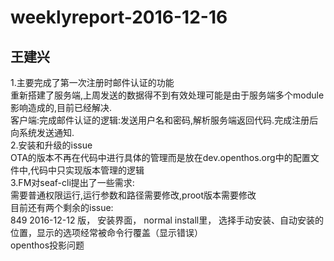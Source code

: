 # weeklyreport-2016-12-16
## 王建兴
1.主要完成了第一次注册时邮件认证的功能  
重新搭建了服务端,上周发送的数据得不到有效处理可能是由于服务端多个module影响造成的,目前已经解决.  
客户端:完成邮件认证的逻辑:发送用户名和密码,解析服务端返回代码.完成注册后向系统发送通知.  
2.安装和升级的issue  
OTA的版本不再在代码中进行具体的管理而是放在dev.openthos.org中的配置文件中,代码中只实现版本管理的逻辑  
3.FM对seaf-cli提出了一些需求:  
需要普通权限运行,运行参数和路径需要修改,proot版本需要修改  
目前还有两个剩余的issue:  
849 2016-12-12 版， 安装界面， normal install里， 选择手动安装、自动安装的位置，显示的选项经常被命令行覆盖（显示错误）  
openthos投影问题  
